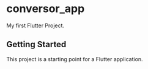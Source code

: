 # conversor_app

My first Flutter Project.

## Getting Started

This project is a starting point for a Flutter application.
